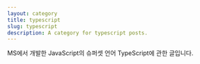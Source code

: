```yaml
---
layout: category
title: typescript
slug: typescript
description: A category for typescript posts.
---
```


MS에서 개발한 JavaScript의 슈퍼셋 언어 TypeScript에 관한 글입니다.
